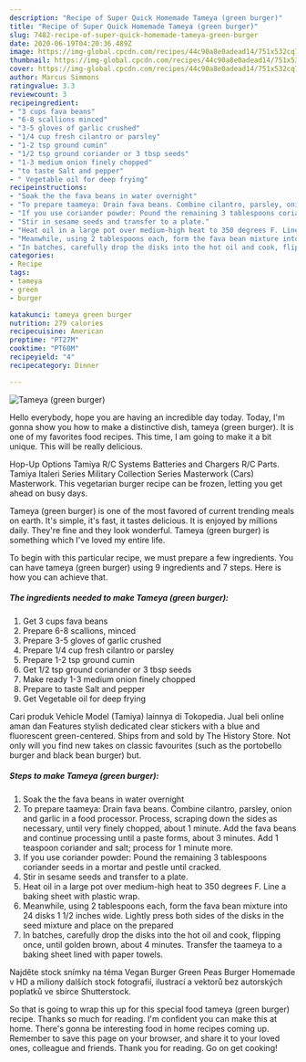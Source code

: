 ```yaml
---
description: "Recipe of Super Quick Homemade Tameya (green burger)"
title: "Recipe of Super Quick Homemade Tameya (green burger)"
slug: 7482-recipe-of-super-quick-homemade-tameya-green-burger
date: 2020-06-19T04:20:36.489Z
image: https://img-global.cpcdn.com/recipes/44c90a8e0adead14/751x532cq70/tameya-green-burger-recipe-main-photo.jpg
thumbnail: https://img-global.cpcdn.com/recipes/44c90a8e0adead14/751x532cq70/tameya-green-burger-recipe-main-photo.jpg
cover: https://img-global.cpcdn.com/recipes/44c90a8e0adead14/751x532cq70/tameya-green-burger-recipe-main-photo.jpg
author: Marcus Simmons
ratingvalue: 3.3
reviewcount: 3
recipeingredient:
- "3 cups fava beans"
- "6-8 scallions minced"
- "3-5 gloves of garlic crushed"
- "1/4 cup fresh cilantro or parsley"
- "1-2 tsp ground cumin"
- "1/2 tsp ground coriander or 3 tbsp seeds"
- "1-3 medium onion finely chopped"
- "to taste Salt and pepper"
- " Vegetable oil for deep frying"
recipeinstructions:
- "Soak the the fava beans in water overnight"
- "To prepare taameya: Drain fava beans. Combine cilantro, parsley, onion and garlic in a food processor. Process, scraping down the sides as necessary, until very finely chopped, about 1 minute. Add the fava beans and continue processing until a paste forms, about 3 minutes. Add 1 teaspoon coriander and salt; process for 1 minute more."
- "If you use coriander powder: Pound the remaining 3 tablespoons coriander seeds in a mortar and pestle until cracked."
- "Stir in sesame seeds and transfer to a plate."
- "Heat oil in a large pot over medium-high heat to 350 degrees F. Line a baking sheet with plastic wrap."
- "Meanwhile, using 2 tablespoons each, form the fava bean mixture into 24 disks 1 1/2 inches wide. Lightly press both sides of the disks in the seed mixture and place on the prepared"
- "In batches, carefully drop the disks into the hot oil and cook, flipping once, until golden brown, about 4 minutes. Transfer the taameya to a baking sheet lined with paper towels."
categories:
- Recipe
tags:
- tameya
- green
- burger

katakunci: tameya green burger 
nutrition: 279 calories
recipecuisine: American
preptime: "PT27M"
cooktime: "PT60M"
recipeyield: "4"
recipecategory: Dinner

---
```



![Tameya (green burger)](https://img-global.cpcdn.com/recipes/44c90a8e0adead14/751x532cq70/tameya-green-burger-recipe-main-photo.jpg)

Hello everybody, hope you are having an incredible day today. Today, I'm gonna show you how to make a distinctive dish, tameya (green burger). It is one of my favorites food recipes. This time, I am going to make it a bit unique. This will be really delicious.

Hop-Up Options Tamiya R/C Systems Batteries and Chargers R/C Parts. Tamiya Italeri Series Military Collection Series Masterwork (Cars) Masterwork. This vegetarian burger recipe can be frozen, letting you get ahead on busy days.

Tameya (green burger) is one of the most favored of current trending meals on earth. It's simple, it's fast, it tastes delicious. It is enjoyed by millions daily. They're fine and they look wonderful. Tameya (green burger) is something which I've loved my entire life.


To begin with this particular recipe, we must prepare a few ingredients. You can have tameya (green burger) using 9 ingredients and 7 steps. Here is how you can achieve that.

<!--inarticleads1-->

##### The ingredients needed to make Tameya (green burger):

1. Get 3 cups fava beans
1. Prepare 6-8 scallions, minced
1. Prepare 3-5 gloves of garlic crushed
1. Prepare 1/4 cup fresh cilantro or parsley
1. Prepare 1-2 tsp ground cumin
1. Get 1/2 tsp ground coriander or 3 tbsp seeds
1. Make ready 1-3 medium onion finely chopped
1. Prepare to taste Salt and pepper
1. Get  Vegetable oil for deep frying


Cari produk Vehicle Model (Tamiya) lainnya di Tokopedia. Jual beli online aman dan Features stylish dedicated clear stickers with a blue and fluorescent green-centered. Ships from and sold by The History Store. Not only will you find new takes on classic favourites (such as the portobello burger and black bean burger) but. 

<!--inarticleads2-->

##### Steps to make Tameya (green burger):

1. Soak the the fava beans in water overnight
1. To prepare taameya: Drain fava beans. Combine cilantro, parsley, onion and garlic in a food processor. Process, scraping down the sides as necessary, until very finely chopped, about 1 minute. Add the fava beans and continue processing until a paste forms, about 3 minutes. Add 1 teaspoon coriander and salt; process for 1 minute more.
1. If you use coriander powder: Pound the remaining 3 tablespoons coriander seeds in a mortar and pestle until cracked.
1. Stir in sesame seeds and transfer to a plate.
1. Heat oil in a large pot over medium-high heat to 350 degrees F. Line a baking sheet with plastic wrap.
1. Meanwhile, using 2 tablespoons each, form the fava bean mixture into 24 disks 1 1/2 inches wide. Lightly press both sides of the disks in the seed mixture and place on the prepared
1. In batches, carefully drop the disks into the hot oil and cook, flipping once, until golden brown, about 4 minutes. Transfer the taameya to a baking sheet lined with paper towels.


Najděte stock snímky na téma Vegan Burger Green Peas Burger Homemade v HD a miliony dalších stock fotografií, ilustrací a vektorů bez autorských poplatků ve sbírce Shutterstock. 

So that is going to wrap this up for this special food tameya (green burger) recipe. Thanks so much for reading. I'm confident you can make this at home. There's gonna be interesting food in home recipes coming up. Remember to save this page on your browser, and share it to your loved ones, colleague and friends. Thank you for reading. Go on get cooking!
